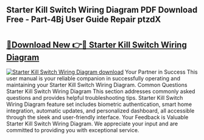 ## Starter Kill Switch Wiring Diagram PDF Download Free - Part-4Bj User Guide Repair ptzdX

# <h2><a href="http://dfnciu.blite.top/?on=Starter+Kill+Switch+Wiring+Diagram">🔗Download New 👉🔴 Starter Kill Switch Wiring Diagram</a></h2>

[![Starter Kill Switch Wiring Diagram download](https://i.imgur.com/lujVjoI.png)](http://dfnciu.blite.top/?on=Starter+Kill+Switch+Wiring+Diagram)
Your Partner in Success This user manual is your reliable companion in successfully operating and maintaining your Starter Kill Switch Wiring Diagram. Common Questions Starter Kill Switch Wiring Diagram This section addresses commonly asked questions and provides helpful troubleshooting tips. Starter Kill Switch Wiring Diagram feature set includes biometric authentication, smart home integration, automatic updates, and personalized dashboard, all accessible through the sleek and user-friendly interface. Your Feedback is Valuable Starter Kill Switch Wiring Diagram. We appreciate your input and are committed to providing you with exceptional service.
